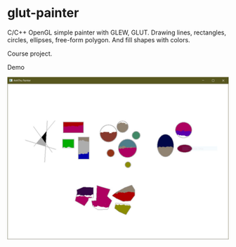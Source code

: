 # glut-painter
C/C++ OpenGL simple painter with GLEW, GLUT. Drawing lines, rectangles, circles, ellipses, free-form polygon. And fill shapes with colors.

Course project.

Demo

![Display window](https://github.com/aegolix/glut-painter/blob/master/Demo/paint-demo.JPG)
